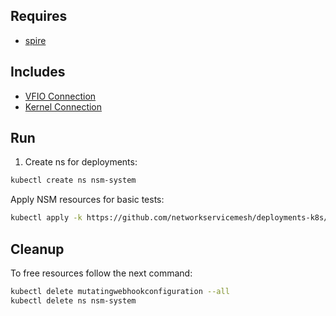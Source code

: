 ## Requires

- [spire](../spire)

## Includes

- [VFIO Connection](../use-cases/Vfio2Noop)
- [Kernel Connection](../use-cases/SriovKernel2Noop)

## Run

1. Create ns for deployments:
```bash
kubectl create ns nsm-system
```

Apply NSM resources for basic tests:
```bash
kubectl apply -k https://github.com/networkservicemesh/deployments-k8s/examples/sriov?ref=f905c112463f77669380d0b70a5e9dec2baf2b9f
```

## Cleanup

To free resources follow the next command:
```bash
kubectl delete mutatingwebhookconfiguration --all
kubectl delete ns nsm-system
```
